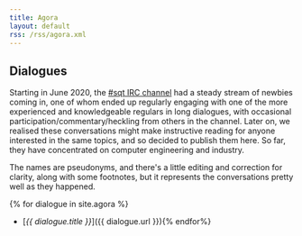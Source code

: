```yaml
---
title: Agora
layout: default
rss: /rss/agora.xml
---
```


Dialogues
---------

Starting in June 2020, the [#sqt IRC channel](/irc.html) had a steady stream of
newbies coming in, one of whom ended up regularly engaging with one of the more
experienced and knowledgeable regulars in long dialogues, with occasional
participation/commentary/heckling from others in the channel.  Later on, we
realised these conversations might make instructive reading for anyone
interested in the same topics, and so decided to publish them here.  So far,
they have concentrated on computer engineering and industry.

The names are pseudonyms, and there's a little editing and correction for
clarity, along with some footnotes, but it represents the conversations pretty
well as they happened.

{% for dialogue in site.agora %}
* [<cite>{{ dialogue.title }}</cite>]({{ dialogue.url }}){% endfor%}
